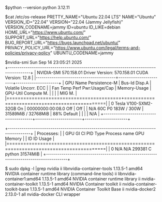 $python --version
python 3.12.11

$cat /etc/os-release
PRETTY_NAME="Ubuntu 22.04 LTS"
NAME="Ubuntu"
VERSION_ID="22.04"
VERSION="22.04 (Jammy Jellyfish)"
VERSION_CODENAME=jammy
ID=ubuntu
ID_LIKE=debian
HOME_URL="https://www.ubuntu.com/"
SUPPORT_URL="https://help.ubuntu.com/"
BUG_REPORT_URL="https://bugs.launchpad.net/ubuntu/"
PRIVACY_POLICY_URL="https://www.ubuntu.com/legal/terms-and-policies/privacy-policy"
UBUNTU_CODENAME=jammy


$nvidia-smi
Sun Sep 14 23:05:21 2025       
+-----------------------------------------------------------------------------------------+
| NVIDIA-SMI 570.158.01             Driver Version: 570.158.01     CUDA Version: 12.8     |
|-----------------------------------------+------------------------+----------------------+
| GPU  Name                 Persistence-M | Bus-Id          Disp.A | Volatile Uncorr. ECC |
| Fan  Temp   Perf          Pwr:Usage/Cap |           Memory-Usage | GPU-Util  Compute M. |
|                                         |                        |               MIG M. |
|=========================================+========================+======================|
|   0  Tesla V100-SXM2-32GB           On  |   00000000:00:08.0 Off |                  Off |
| N/A   60C    P0            183W /  300W |   31589MiB /  32768MiB |     88%      Default |
|                                         |                        |                  N/A |
+-----------------------------------------+------------------------+----------------------+
                                                                                         
+-----------------------------------------------------------------------------------------+
| Processes:                                                                              |
|  GPU   GI   CI              PID   Type   Process name                        GPU Memory |
|        ID   ID                                                               Usage      |
|=========================================================================================|
|    0   N/A  N/A          299381      C   python                                31574MiB |
+-----------------------------------------------------------------------------------------+


$ sudo dpkg -l |grep nvidia
ii  libnvidia-container-tools              1.13.5-1                                amd64        NVIDIA container runtime library (command-line tools)
ii  libnvidia-container1:amd64             1.13.5-1                                amd64        NVIDIA container runtime library
ii  nvidia-container-toolkit               1.13.5-1                                amd64        NVIDIA Container toolkit
ii  nvidia-container-toolkit-base          1.13.5-1                                amd64        NVIDIA Container Toolkit Base
ii  nvidia-docker2                         2.13.0-1                                all          nvidia-docker CLI wrapper
